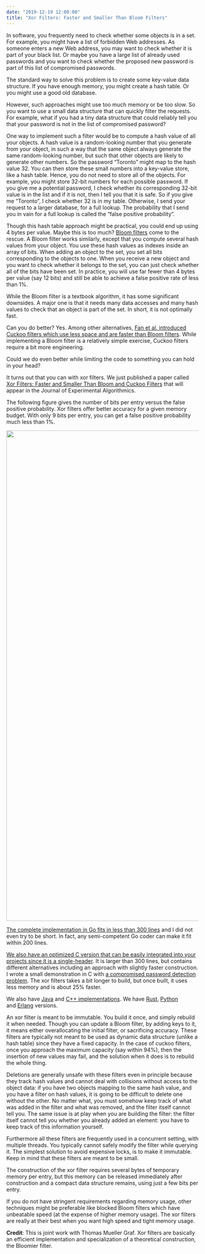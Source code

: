 ```yaml
---
date: "2019-12-19 12:00:00"
title: "Xor Filters: Faster and Smaller Than Bloom Filters"
---
```




In software, you frequently need to check whether some objects is in a set. For example, you might have a list of forbidden Web addresses. As someone enters a new Web address, you may want to check whether it is part of your black list. Or maybe you have a large list of already used passwords and you want to check whether the proposed new password is part of this list of compromised passwords.

The standard way to solve this problem is to create some key-value data structure. If you have enough memory, you might create a hash table. Or you might use a good old database.

However, such approaches might use too much memory or be too slow. So you want to use a small data structure that can quickly filter the requests. For example, what if you had a tiny data structure that could reliably tell you that your password is not in the list of compromised password?

One way to implement such a filter would be to compute a hash value of all your objects. A hash value is a random-looking number that you generate from your object, in such a way that the same object always generate the same random-looking number, but such that other objects are likely to generate other numbers. So the password &ldquo;Toronto&rdquo; might map to the hash value 32. You can then store these small numbers into a key-value store, like a hash table. Hence, you do not need to store all of the objects. For example, you might store 32-bit numbers for each possible password. If you give me a potential password, I check whether its corresponding 32-bit value is in the list and if it is not, then I tell you that it is safe. So if you give me &ldquo;Toronto&rdquo;, I check whether 32 is in my table. Otherwise, I send your request to a larger database, for a full lookup. The probability that I send you in vain for a full lookup is called the &ldquo;false positive probability&rdquo;.

Though this hash table approach might be practical, you could end up using 4 bytes per value. Maybe this is too much? [Bloom filters](https://en.wikipedia.org/wiki/Bloom_filter) come to the rescue. A Bloom filter works similarly, except that you compute several hash values from your object. You use these hash values as indexes inside an array of bits. When adding an object to the set, you set all bits corresponding to the objects to one. When you receive a new object and you want to check whether it belongs to the set, you can just check whether all of the bits have been set. In practice, you will use far fewer than 4 bytes per value (say 12 bits) and still be able to achieve a false positive rate of less than 1%.

While the Bloom filter is a textbook algorithm, it has some significant downsides. A major one is that it needs many data accesses and many hash values to check that an object is part of the set. In short, it is not optimally fast.

Can you do better? Yes. Among other alternatives, [Fan et al. introduced Cuckoo filters which use less space and are faster than Bloom filters](https://en.wikipedia.org/wiki/Cuckoo_filter). While implementing a Bloom filter is a relatively simple exercise, Cuckoo filters require a bit more engineering.

Could we do even better while limiting the code to something you can hold in your head?

It turns out that you can with xor filters. We just published a paper called [Xor Filters: Faster and Smaller Than Bloom and Cuckoo Filters](https://arxiv.org/abs/1912.08258) that will appear in the Journal of Experimental Algorithmics.

The following figure gives the number of bits per entry versus the false positive probability. Xor filters offer better accuracy for a given memory budget. With only 9 bits per entry, you can get a false positive probability much less than 1%.

<a href="https://lemire.me/blog/wp-content/uploads/2019/12/comparison.png"><img fetchpriority="high" decoding="async" class="alignnone size-full wp-image-18114" src="https://lemire.me/blog/wp-content/uploads/2019/12/comparison.png" alt width="1442" height="1282" srcset="https://lemire.me/blog/wp-content/uploads/2019/12/comparison.png 1442w, https://lemire.me/blog/wp-content/uploads/2019/12/comparison-300x267.png 300w, https://lemire.me/blog/wp-content/uploads/2019/12/comparison-1024x910.png 1024w, https://lemire.me/blog/wp-content/uploads/2019/12/comparison-768x683.png 768w" sizes="(max-width: 1442px) 100vw, 1442px" /></a>

[The complete implementation in Go fits in less than 300 lines](https://github.com/FastFilter/xorfilter/blob/master/xorfilter.go) and I did not even try to be short. In fact, any semi-competent Go coder can make it fit within 200 lines.

[We also have an optimized C version that can be easily integrated into your projects since it is a single-header](https://github.com/FastFilter/xor_singleheader). It is larger than 300 lines, but contains different alternatives including an approach with slightly faster construction. I wrote a small demonstration in C with [a compromised password detection problem](https://github.com/FastFilter/FilterPassword). The xor filters takes a bit longer to build, but once built, it uses less memory and is about 25% faster.

We also have [Java](https://github.com/FastFilter/fastfilter_java) and [C++ implementations](https://github.com/FastFilter/fastfilter_cpp). We have [Rust](https://github.com/bnclabs/xorfilter), [Python](https://github.com/GreyDireWolf/pyxorfilter)<br/>
and [Erlang](https://github.com/mpope9/exor_filter) versions.

An xor filter is meant to be immutable. You build it once, and simply rebuild it when needed. Though you can update a Bloom filter, by adding keys to it, it means either overallocating the initial filter, or sacrificing accuracy. These filters are typically not meant to be used as dynamic data structure (unlike a hash table) since they have a fixed capacity. In the case of cuckoo filters, once you approach the maximum capacity (say within 94%), then the insertion of new values may fail, and the solution when it does is to rebuild the whole thing.

Deletions are generally unsafe with these filters even in principle because they track hash values and cannot deal with collisions without access to the object data: if you have two objects mapping to the same hash value, and you have a filter on hash values, it is going to be difficult to delete one without the other. No matter what, you must somehow keep track of what was added in the filter and what was removed, and the filter itself cannot tell you. The same issue is at play when you are building the filter: the filter itself cannot tell you whether you already added an element: you have to keep track of this information yourself.

Furthermore all these filters are frequently used in a concurrent setting, with multiple threads. You typically cannot safely modify the filter while querying it. The simplest solution to avoid expensive locks, is to make it immutable. Keep in mind that these filters are meant to be small.

The construction of the xor filter requires several bytes of temporary memory per entry, but this memory can be released immediately after construction and a compact data structure remains, using just a few bits per entry.

If you do not have stringent requirements regarding memory usage, other techniques might be preferable like blocked Bloom filters which have unbeatable speed (at the expense of higher memory usage). The xor filters are really at their best when you want high speed and tight memory usage.

__Credit__: This is joint work with Thomas Mueller Graf. Xor filters are basically an efficient implementation and specialization of a theoretical construction, the Bloomier filter.


